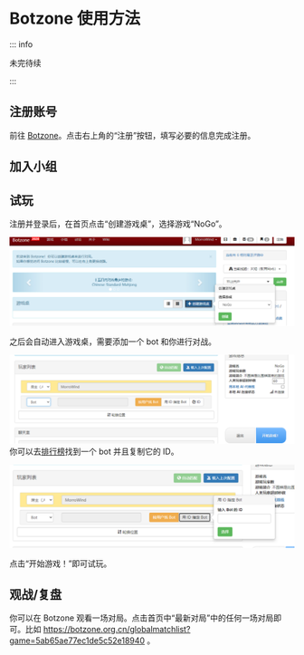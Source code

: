 # Botzone 使用方法

::: info

未完待续

:::

## 注册账号

前往 [Botzone](https://botzone.org.cn)。点击右上角的“注册”按钮，填写必要的信息完成注册。

## 加入小组



## 试玩

注册并登录后，在首页点击“创建游戏桌”，选择游戏“NoGo”。

![](image/choose_table.png)

之后会自动进入游戏桌，需要添加一个 bot 和你进行对战。

![](image/add_bot.png)
你可以去[排行榜](https://botzone.org.cn/game/ranklist/5ab65ae77ec1de5c52e18940)找到一个 bot 并且复制它的 ID。

![](image/add_bot_2.png)

点击“开始游戏！”即可试玩。

## 观战/复盘

你可以在 Botzone 观看一场对局。点击首页中“最新对局”中的任何一场对局即可。比如 https://botzone.org.cn/globalmatchlist?game=5ab65ae77ec1de5c52e18940 。

